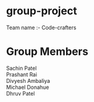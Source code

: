 # group-project
Team name :- Code-crafters

# Group Members
Sachin Patel  
Prashant Rai  
Divyesh Ambaliya  
Michael Donahue  
Dhruv Patel  


